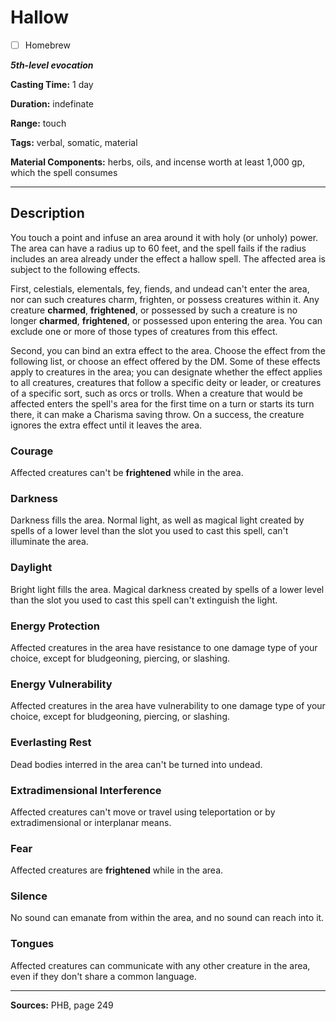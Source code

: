 # Hallow

- [ ] Homebrew

***5th-level evocation***

**Casting Time:** 1 day

**Duration:** indefinate

**Range:** touch

**Tags:** verbal, somatic, material

**Material Components:** herbs, oils, and incense worth at least 1,000 gp, which the spell consumes

---

## Description
You touch a point and infuse an area around it with holy (or unholy) power.
The area can have a radius up to 60 feet, and the spell fails if the radius includes an area already under the effect a hallow spell.
The affected area is subject to the following effects.

First, celestials, elementals, fey, fiends, and undead can't enter the area, nor can such creatures charm, frighten, or possess creatures within it.
Any creature **charmed**, **frightened**, or possessed by such a creature is no longer **charmed**, **frightened**, or possessed upon entering the area.
You can exclude one or more of those types of creatures from this effect.

Second, you can bind an extra effect to the area.
Choose the effect from the following list, or choose an effect offered by the DM.
Some of these effects apply to creatures in the area; you can designate whether the effect applies to all creatures, creatures that follow a specific deity or leader, or creatures of a specific sort, such as orcs or trolls.
When a creature that would be affected enters the spell's area for the first time on a turn or starts its turn there, it can make a Charisma saving throw.
On a success, the creature ignores the extra effect until it leaves the area.

### Courage
Affected creatures can't be **frightened** while in the area.

### Darkness
Darkness fills the area.
Normal light, as well as magical light created by spells of a lower level than the slot you used to cast this spell, can't illuminate the area.

### Daylight
Bright light fills the area.
Magical darkness created by spells of a lower level than the slot you used to cast this spell can't extinguish the light.

### Energy Protection
Affected creatures in the area have resistance to one damage type of your choice, except for bludgeoning, piercing, or slashing.

### Energy Vulnerability
Affected creatures in the area have vulnerability to one damage type of your choice, except for bludgeoning, piercing, or slashing.

### Everlasting Rest
Dead bodies interred in the area can't be turned into undead.

### Extradimensional Interference
Affected creatures can't move or travel using teleportation or by extradimensional or interplanar means.

### Fear
Affected creatures are **frightened** while in the area.

### Silence
No sound can emanate from within the area, and no sound can reach into it.

### Tongues
Affected creatures can communicate with any other creature in the area, even if they don't share a common language.

---

**Sources:** PHB, page 249
